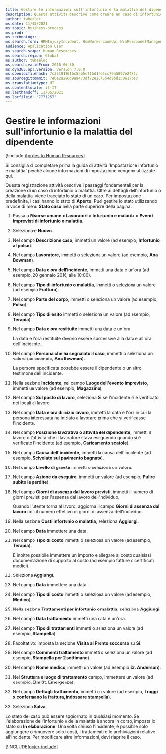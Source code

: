 ```yaml
---
title: Gestire le informazioni sull'infortunio e la malattia del dipendente
description: Questa attività descrive come creare un caso di infortunio o malattia.
author: twheeloc
ms.date: 11/03/2021
ms.topic: business-process
ms.prod: ''
ms.technology: ''
ms.search.form: HRMInjuryIncident, HcmWorkerLookUp, HcmPersonnelManagementWorkspace
audience: Application User
ms.search.scope: Human Resources
ms.search.region: Global
ms.author: twheeloc
ms.search.validFrom: 2016-06-30
ms.dyn365.ops.version: Version 7.0.0
ms.openlocfilehash: 7c351919616c8ab5cf15d14c6cc79a5097e248fc
ms.sourcegitcommit: 7e0e2a266d9a9473df72e207554d9bd150e17ce3
ms.translationtype: HT
ms.contentlocale: it-IT
ms.lasthandoff: 11/05/2021
ms.locfileid: "7771257"
---
```

# <a name="maintain-employee-injury-and-illness-information"></a>Gestire le informazioni sull'infortunio e la malattia del dipendente

[!include [Applies to Human Resources](../includes/applies-to-hr.md)]



Si consiglia di completare prima la guida di attività 'Impostazione infortunio e malattia' perché alcune informazioni di impostazione vengono utilizzate qui. 



Questa registrazione attività descrive i passaggi fondamentali per la creazione di un caso di infortunio o malattia. Oltre ai dettagli dell'infortunio o della malattia, viene tracciato lo stato di un caso. Per impostazione predefinita, i casi hanno lo stato di **Aperto**. Puoi gestire lo stato utilizzando la voce di menu **Stato caso** nella parte superiore della pagina.

1. Passa a **Risorse umane \> Lavoratori \> Infortunio e malattia \> Eventi imprevisti di infortunio o malattia**.
2. Selezionare **Nuovo**.
3. Nel campo **Descrizione caso**, immetti un valore (ad esempio, **Infortunio al polso**).
4. Nel campo **Lavoratore**, immetti o seleziona un valore (ad esempio, **Ana Bowman**).
5. Nel campo **Data e ora dell'incidente**, immetti una data e un'ora (ad esempio, 20 gennaio 2016, alle 10:00).
6. Nel campo **Tipo di infortunio o malattia**, immetti o seleziona un valore (ad esempio **Frattura**).
7. Nel campo **Parte del corpo**, immetti o seleziona un valore (ad esempio, **Polso**).
8. Nel campo **Tipo di esito** immetti o seleziona un valore (ad esempio, **Terapia**).
9. Nel campo **Data e ora restituite** immetti una data e un'ora.

    La data e l'ora restituite devono essere successive alla data e all'ora dell'incidente.

10. Nel campo **Persona che ha segnalato il caso**, immetti o seleziona un valore (ad esempio, **Ana Bowman**).

    La persona specificata potrebbe essere il dipendente o un altro testimone dell'incidente.

11. Nella sezione **Incidente**, nel campo **Luogo dell'evento imprevisto**, immetti un valore (ad esempio, **Magazzino**).
12. Nel campo **Sul posto di lavoro**, seleziona **Sì** se l'incidente si è verificato nei locali di lavoro.
13. Nel campo **Data e ora di inizio lavoro**, immetti la data e l'ora in cui la persona interessata ha iniziato a lavorare prima che si verificasse l'incidente.
14. Nel campo **Posizione lavorativa o attività del dipendente**, immetti il lavoro o l'attività che il lavoratore stava eseguendo quando si è verificato l'incidente (ad esempio, **Caricamento scatole**). 
15. Nel campo **Causa dell'incidente**, immetti la causa dell'incidente (ad esempio, **Scivolato sul pavimento bagnato**).
16. Nel campo **Livello di gravità** immetti o seleziona un valore.
17. Nel campo **Azione da eseguire**, immetti un valore (ad esempio, **Pulire subito le perdite**).
18. Nel campo **Giorni di assenza dal lavoro previsti**, immetti il numero di giorni previsti per l'assenza dal lavoro dell'individuo.

    Quando l'utente torna al lavoro, aggiorna il campo **Giorni di assenza dal lavoro** con il numero effettivo di giorni di assenza dell'individuo.

19. Nella sezione **Costi infortunio o malattia**, seleziona **Aggiungi**.
20. Nel campo **Data** immettere una data.
21. Nel campo **Tipo di costo** immetti o seleziona un valore (ad esempio, **Terapia**).

    È inoltre possibile immettere un importo e allegare al costo qualsiasi documentazione di supporto al costo (ad esempio fatture o certificati medici).

22. Seleziona **Aggiungi**.
23. Nel campo **Data** immettere una data.
24. Nel campo **Tipo di costo** immetti o seleziona un valore (ad esempio, **Medico**).
25. Nella sezione **Trattamenti per infortunio o malattia**, seleziona **Aggiungi**.
26. Nel campo **Data trattamento** immetti una data e un'ora.
27. Nel campo **Tipo di trattamenti** immetti o seleziona un valore (ad esempio, **Stampella**).
28. Facoltativo: imposta la sezione **Visita al Pronto soccorso** su **Sì**.
29. Nel campo **Commenti trattamento** immetti o seleziona un valore (ad esempio, **Stampella per 2 settimane**).
30. Nel campo **Nome medico**, immetti un valore (ad esempio **Dr. Anderson**).
31. Nel **Struttura e luogo di trattamento** campo, immettere un valore (ad esempio, **Elm St. Emergenza**).
32. Nel campo **Dettagli trattamento**, immetti un valore (ad esempio, **I raggi x confermano la frattura, indossare stampella**).
33. Seleziona **Salva**.

Lo stato del caso può essere aggiornato in qualsiasi momento. Se l'elaborazione dell'infortunio o della malattia è ancora in corso, imposta lo stato su **In elaborazione**. Una volta chiuso l'incidente, è possibile solo aggiungere o rimuovere solo i costi, i trattamenti o le archiviazioni relative all'incidente. Per modificare altre informazioni, devi riaprire il caso.

[!INCLUDE[footer-include](../includes/footer-banner.md)]
